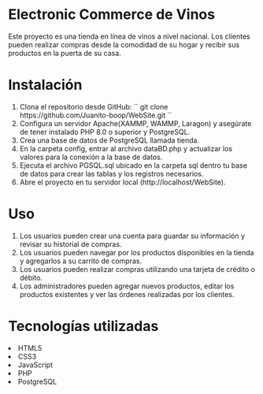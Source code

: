 <h1>Electronic Commerce de Vinos</h1>

<p> Este proyecto es una tienda en línea de vinos a nivel nacional. Los clientes pueden realizar compras desde la comodidad de su hogar y recibir sus productos en la puerta de su casa.</p>

<h1>Instalación</h1>
    
<ol><li>Clona el repositorio desde GitHub: 
<bash>
``
    git clone https://github.com/Juanito-boop/WebSite.git
``
</bash>
</li>
    <li>Configura un servidor Apache(XAMMP, WAMMP, Laragon) y asegúrate de tener instalado PHP 8.0 o superior y PostgreSQL.</li>
    <li>Crea una base de datos de PostgreSQL llamada tienda.</li>
    <li>En la carpeta config, entrar al archivo dataBD.php y actualizar los valores para la conexión a la base de datos.</li>
    <li>Ejecuta el archivo PGSQL.sql ubicado en la carpeta sql dentro tu base de datos para crear las tablas y los registros necesarios.</li>
    <li>Abre el proyecto en tu servidor local (http://localhost/WebSite).</li></ol>

<h1>Uso</h1>

<ol><li>Los usuarios pueden crear una cuenta para guardar su información y revisar su historial de compras.</li>
    <li>Los usuarios pueden navegar por los productos disponibles en la tienda y agregarlos a su carrito de compras.</li>
    <li>Los usuarios pueden realizar compras utilizando una tarjeta de crédito o débito.</li>
    <li>Los administradores pueden agregar nuevos productos, editar los productos existentes y ver las órdenes realizadas por los clientes.</li></ol>

<h1>Tecnologías utilizadas</h1>

<li>HTML5</li>
<li>CSS3</li>
<li>JavaScript</li>
<li>PHP</li>
<li>PostgreSQL</li>
